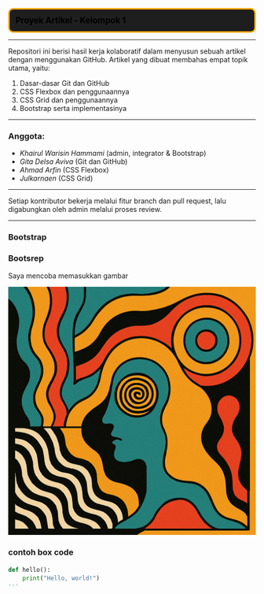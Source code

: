 <!-- Boxed title section -->
<div style="border: 3px solid orange; padding: 12px; border-radius: 10px; background-color: #1e1e1e; color: Black; font-size: 1.2em; font-weight: bold;">
  Proyek Artikel - Kelompok 1
</div>

---

Repositori ini berisi hasil kerja kolaboratif dalam menyusun sebuah artikel dengan menggunakan GitHub.
Artikel yang dibuat membahas empat topik utama, yaitu:

1. Dasar-dasar Git dan GitHub  
2. CSS Flexbox dan penggunaannya  
3. CSS Grid dan penggunaannya  
4. Bootstrap serta implementasinya

---

### Anggota:

- *Khairul Warisin Hammami* (admin, integrator & Bootstrap)  
- *Gita Delsa Aviva* (Git dan GitHub)  
- *Ahmad Arfin* (CSS Flexbox)  
- *Julkarnaen* (CSS Grid)

---

Setiap kontributor bekerja melalui fitur branch dan pull request, lalu digabungkan oleh admin melalui proses review.

---

### Bootstrap 

### Bootsrep

Saya mencoba memasukkan gambar

![Contoh Gambar](https://github.com/KhairulWarisinHammami/Latihan_1/blob/Bootstrap/Bootstrep/20250420_1628_Trippy%20Minimalist%20Art_simple_compose_01js9503g5fp3apv120t6arqbr.png?raw=true)

### contoh box code 

```python
def hello():
    print("Hello, world!")
'''


